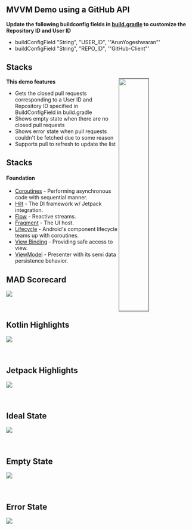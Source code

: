 ## MVVM Demo using a GitHub API

**Update the following buildconfig fields in [build.gradle](app/build.gradle) to customize the
Repository ID and User ID**

- buildConfigField "String", "USER_ID", '"ArunYogeshwaran"'
- buildConfigField "String", "REPO_ID", '"GitHub-Client"'

## Stacks

[<img align="right" src="assets/demo.gif" width="40%">]()
**This demo features**

- Gets the closed pull requests corresponding to a User ID and Repository ID specified in
  BuildConfigField in build.gradle
- Shows empty state when there are no closed pull requests
- Shows error state when pull requests couldn't be fetched due to some reason
- Supports pull to refresh to update the list

## Stacks

#### Foundation

- [Coroutines](https://developer.android.com/kotlin/coroutines) - Performing asynchronous code with
  sequential manner.
- [Hilt](https://developer.android.com/training/dependency-injection/hilt-android) - The DI
  framework w/ Jetpack integration.
- [Flow](https://developer.android.com/kotlin/flow) - Reactive streams.
- [Fragment](https://developer.android.com/guide/fragments) - The UI host.
- [Lifecycle](https://developer.android.com/topic/libraries/architecture/coroutines) - Android's
  component lifecycle teams up with coroutines.
- [View Binding](https://developer.android.com/topic/libraries/view-binding) - Providing safe access
  to view.
- [ViewModel](https://developer.android.com/topic/libraries/architecture/viewmodel) - Presenter with
  its semi data persistence behavior.

## MAD Scorecard

[<img src="assets/summary.png">](https://madscorecard.withgoogle.com/scorecards/2872539885/)
<br/>
<br/>
<br/>

## Kotlin Highlights

[<img src="assets/kotlin.png">]()
<br/>
<br/>
<br/>

## Jetpack Highlights

[<img src="assets/jetpack.png">]()
<br/>
<br/>
<br/>

## Ideal State

[<img src="assets/ideal state.png">]()
<br/>
<br/>
<br/>

## Empty State

[<img src="assets/empty state.png">]()
<br/>
<br/>
<br/>

## Error State

[<img src="assets/error state.png">](https://madscorecard.withgoogle.com/scorecards/2872539885/)
<br/>
<br/>
<br/>